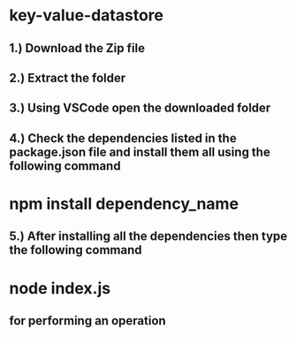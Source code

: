 # key-value-datastore

## 1.) Download the Zip file 

## 2.) Extract the folder

## 3.) Using VSCode open the downloaded folder

## 4.) Check the dependencies listed in the package.json file and install them all using the following command
         
  #  npm install dependency_name
  
##  5.) After installing all the dependencies then type the following command
  
   # node index.js
   
## for performing an operation
   
